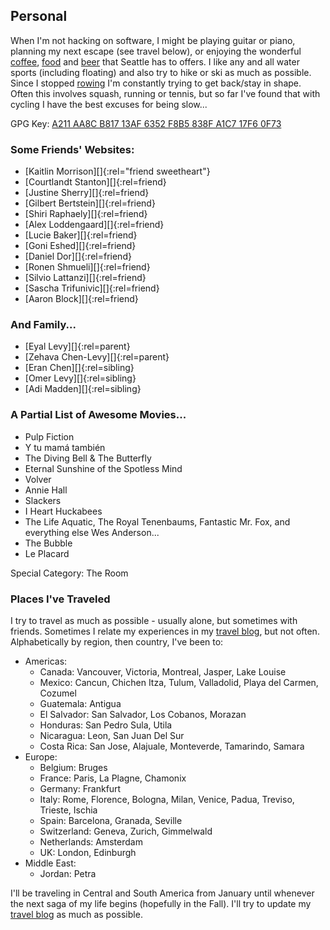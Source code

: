 ## Personal

When I'm not hacking on software, I might be playing guitar or piano, planning my next escape (see travel below), or enjoying the wonderful [coffee](http://www.herkimercoffee.com/), [food](http://www.yelp.com/biz/kingfish-cafe-seattle) and [beer](http://www.yelp.com/biz/brouwers-cafe-seattle) that Seattle has to offers. I like any and all water sports (including floating) and also try to hike or ski as much as possible. Since I stopped [rowing](http://www.gohuskies.com/sports/c-crew/mtt/levy_amit00.html) I'm constantly trying to get back/stay in shape. Often this involves squash, running or tennis, but so far I've found that with cycling I have the best excuses for being slow...

GPG Key: [A211 AA8C B817 13AF 6352  F8B5 838F A1C7 17F6 0F73](gpg.public.key)

### Some Friends' Websites:
- [Kaitlin Morrison][]{:rel="friend sweetheart"}
- [Courtlandt Stanton][]{:rel=friend}
- [Justine Sherry][]{:rel=friend}
- [Gilbert Bertstein][]{:rel=friend}
- [Shiri Raphaely][]{:rel=friend}
- [Alex Loddengaard][]{:rel=friend}
- [Lucie Baker][]{:rel=friend}
- [Goni Eshed][]{:rel=friend}
- [Daniel Dor][]{:rel=friend}
- [Ronen Shmueli][]{:rel=friend}
- [Silvio Lattanzi][]{:rel=friend}
- [Sascha Trifunivic][]{:rel=friend}
- [Aaron Block][]{:rel=friend}

### And Family...
- [Eyal Levy][]{:rel=parent}
- [Zehava Chen-Levy][]{:rel=parent}
- [Eran Chen][]{:rel=sibling}
- [Omer Levy][]{:rel=sibling}
- [Adi Madden][]{:rel=sibling}

### A Partial List of Awesome Movies...
- Pulp Fiction
- Y tu mamá también
- The Diving Bell &amp; The Butterfly
- Eternal Sunshine of the Spotless Mind
- Volver
- Annie Hall
- Slackers
- I Heart Huckabees
- The Life Aquatic, The Royal Tenenbaums, Fantastic Mr. Fox, and everything else Wes Anderson...
- The Bubble
- Le Placard

Special Category: The Room

### Places I've Traveled

I try to travel as much as possible - usually alone, but sometimes with friends. Sometimes I relate my experiences in my [travel blog](http://travel.amitlevy.com), but not often. Alphabetically by region, then country, I've been to:

- Americas:
  - Canada: Vancouver, Victoria, Montreal, Jasper, Lake Louise
  - Mexico: Cancun, Chichen Itza, Tulum, Valladolid, Playa del Carmen, Cozumel
  - Guatemala: Antigua
  - El Salvador: San Salvador, Los Cobanos, Morazan
  - Honduras: San Pedro Sula, Utila
  - Nicaragua: Leon, San Juan Del Sur
  - Costa Rica: San Jose, Alajuale, Monteverde, Tamarindo, Samara
- Europe:
  - Belgium: Bruges
  - France: Paris, La Plagne, Chamonix
  - Germany: Frankfurt
  - Italy: Rome, Florence, Bologna, Milan, Venice, Padua, Treviso, Trieste, Ischia
  - Spain: Barcelona, Granada, Seville
  - Switzerland: Geneva, Zurich, Gimmelwald
  - Netherlands: Amsterdam
  - UK: London, Edinburgh
- Middle East:
  - Jordan: Petra

I'll be traveling in Central and South America from January until whenever the next saga of my life begins (hopefully in the Fall). I'll try to update my [travel blog](http://travel.amitlevy.com/) as much as possible.
